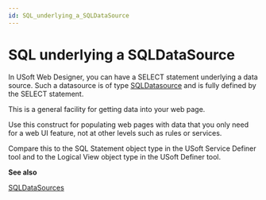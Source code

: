 ```yaml
---
id: SQL_underlying_a_SQLDataSource
---
```


# SQL underlying a SQLDataSource

In USoft Web Designer, you can have a SELECT statement underlying a data source. Such a datasource is of type [SQLDatasource](/docs/Web%20and%20app%20UIs/Data%20sources/SQLDataSources.md) and is fully defined by the SELECT statement.

This is a general facility for getting data into your web page.

Use this construct for populating web pages with data that you only need for a web UI feature, not at other levels such as rules or services.

Compare this to the SQL Statement object type in the USoft Service Definer tool and to the Logical View object type in the USoft Definer tool.

**See also**

[SQLDataSources](/docs/Web%20and%20app%20UIs/Data%20sources/SQLDataSources.md)